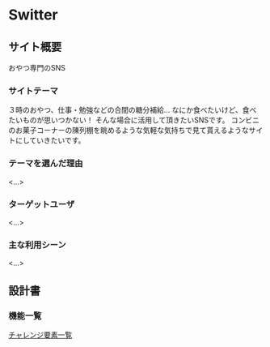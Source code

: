 # Switter

## サイト概要
おやつ専門のSNS

### サイトテーマ
３時のおやつ、仕事・勉強などの合間の糖分補給...
なにか食べたいけど、食べたいものが思いつかない！
そんな場合に活用して頂きたいSNSです。
コンビニのお菓子コーナーの陳列棚を眺めるような気軽な気持ちで見て貰えるようなサイトにしていきたいです。

### テーマを選んだ理由
<...>

### ターゲットユーザ
<...>

### 主な利用シーン
<...>

## 設計書

### 機能一覧
[チャレンジ要素一覧](https://docs.google.com/spreadsheets/d/12FJ6jpzOwwRr0cD03E9wy7x77Y8GKzQCyWYBvnDTBa8/edit?usp=sharing)


